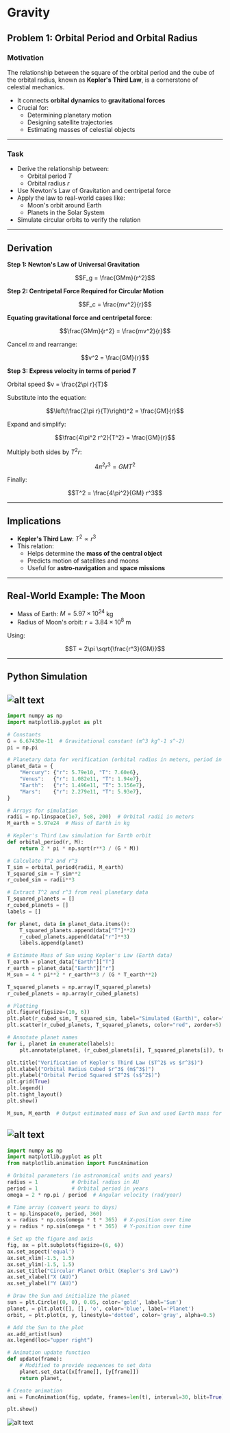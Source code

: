 # Gravity

## Problem 1: Orbital Period and Orbital Radius

### Motivation

The relationship between the square of the orbital period and the cube of the orbital radius, known as **Kepler's Third Law**, is a cornerstone of celestial mechanics.

- It connects **orbital dynamics** to **gravitational forces**
- Crucial for:
  - Determining planetary motion
  - Designing satellite trajectories
  - Estimating masses of celestial objects

---

### Task

- Derive the relationship between:
  - Orbital period $T$
  - Orbital radius $r$
- Use Newton's Law of Gravitation and centripetal force
- Apply the law to real-world cases like:
  - Moon's orbit around Earth
  - Planets in the Solar System
- Simulate circular orbits to verify the relation

---

## Derivation

**Step 1: Newton's Law of Universal Gravitation**

$$F_g = \frac{GMm}{r^2}$$

**Step 2: Centripetal Force Required for Circular Motion**

$$F_c = \frac{mv^2}{r}$$

**Equating gravitational force and centripetal force**:

$$\frac{GMm}{r^2} = \frac{mv^2}{r}$$

Cancel $m$ and rearrange:

$$v^2 = \frac{GM}{r}$$

**Step 3: Express velocity in terms of period $T$**

Orbital speed $v = \frac{2\pi r}{T}$

Substitute into the equation:

$$\left(\frac{2\pi r}{T}\right)^2 = \frac{GM}{r}$$

Expand and simplify:

$$\frac{4\pi^2 r^2}{T^2} = \frac{GM}{r}$$

Multiply both sides by $T^2 r$:

$$4\pi^2 r^3 = GMT^2$$

Finally:

$$T^2 = \frac{4\pi^2}{GM} r^3$$

---

## Implications

- **Kepler's Third Law**: $T^2 \propto r^3$
- This relation:
  - Helps determine the **mass of the central object**
  - Predicts motion of satellites and moons
  - Useful for **astro-navigation** and **space missions**

---

## Real-World Example: The Moon

- Mass of Earth: $M = 5.97 \times 10^{24}$ kg  
- Radius of Moon's orbit: $r = 3.84 \times 10^8$ m

Using:

$$T = 2\pi \sqrt{\frac{r^3}{GM}}$$

---

## Python Simulation

![alt text](image.png)
---
```python
import numpy as np
import matplotlib.pyplot as plt

# Constants
G = 6.67430e-11  # Gravitational constant (m^3 kg^-1 s^-2)
pi = np.pi

# Planetary data for verification (orbital radius in meters, period in seconds)
planet_data = {
    "Mercury": {"r": 5.79e10, "T": 7.60e6},
    "Venus":   {"r": 1.082e11, "T": 1.94e7},
    "Earth":   {"r": 1.496e11, "T": 3.156e7},
    "Mars":    {"r": 2.279e11, "T": 5.93e7},
}

# Arrays for simulation
radii = np.linspace(1e7, 5e8, 200)  # Orbital radii in meters
M_earth = 5.97e24  # Mass of Earth in kg

# Kepler's Third Law simulation for Earth orbit
def orbital_period(r, M):
    return 2 * pi * np.sqrt(r**3 / (G * M))

# Calculate T^2 and r^3
T_sim = orbital_period(radii, M_earth)
T_squared_sim = T_sim**2
r_cubed_sim = radii**3

# Extract T^2 and r^3 from real planetary data
T_squared_planets = []
r_cubed_planets = []
labels = []

for planet, data in planet_data.items():
    T_squared_planets.append(data["T"]**2)
    r_cubed_planets.append(data["r"]**3)
    labels.append(planet)

# Estimate Mass of Sun using Kepler's Law (Earth data)
T_earth = planet_data["Earth"]["T"]
r_earth = planet_data["Earth"]["r"]
M_sun = 4 * pi**2 * r_earth**3 / (G * T_earth**2)

T_squared_planets = np.array(T_squared_planets)
r_cubed_planets = np.array(r_cubed_planets)

# Plotting
plt.figure(figsize=(10, 6))
plt.plot(r_cubed_sim, T_squared_sim, label="Simulated (Earth)", color="blue")
plt.scatter(r_cubed_planets, T_squared_planets, color="red", zorder=5)

# Annotate planet names
for i, planet in enumerate(labels):
    plt.annotate(planet, (r_cubed_planets[i], T_squared_planets[i]), textcoords="offset points", xytext=(5,5))

plt.title("Verification of Kepler's Third Law ($T^2$ vs $r^3$)")
plt.xlabel("Orbital Radius Cubed $r^3$ (m$^3$)")
plt.ylabel("Orbital Period Squared $T^2$ (s$^2$)")
plt.grid(True)
plt.legend()
plt.tight_layout()
plt.show()

M_sun, M_earth  # Output estimated mass of Sun and used Earth mass for verific
```
![alt text](image-4.png)
---
```python
import numpy as np
import matplotlib.pyplot as plt
from matplotlib.animation import FuncAnimation

# Orbital parameters (in astronomical units and years)
radius = 1           # Orbital radius in AU
period = 1           # Orbital period in years
omega = 2 * np.pi / period  # Angular velocity (rad/year)

# Time array (convert years to days)
t = np.linspace(0, period, 360)
x = radius * np.cos(omega * t * 365)  # X-position over time
y = radius * np.sin(omega * t * 365)  # Y-position over time

# Set up the figure and axis
fig, ax = plt.subplots(figsize=(6, 6))
ax.set_aspect('equal')
ax.set_xlim(-1.5, 1.5)
ax.set_ylim(-1.5, 1.5)
ax.set_title("Circular Planet Orbit (Kepler's 3rd Law)")
ax.set_xlabel("X (AU)")
ax.set_ylabel("Y (AU)")

# Draw the Sun and initialize the planet
sun = plt.Circle((0, 0), 0.05, color='gold', label='Sun')
planet, = plt.plot([], [], 'o', color='blue', label='Planet')
orbit, = plt.plot(x, y, linestyle='dotted', color='gray', alpha=0.5)

# Add the Sun to the plot
ax.add_artist(sun)
ax.legend(loc="upper right")

# Animation update function
def update(frame):
    # Modified to provide sequences to set_data
    planet.set_data([x[frame]], [y[frame]])  
    return planet,

# Create animation
ani = FuncAnimation(fig, update, frames=len(t), interval=30, blit=True)

plt.show()
```
![alt text](image-5.png)



